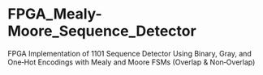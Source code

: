 # FPGA_Mealy-Moore_Sequence_Detector
FPGA Implementation of 1101 Sequence Detector Using Binary, Gray, and One‑Hot Encodings with Mealy and Moore FSMs (Overlap &amp; Non‑Overlap)
